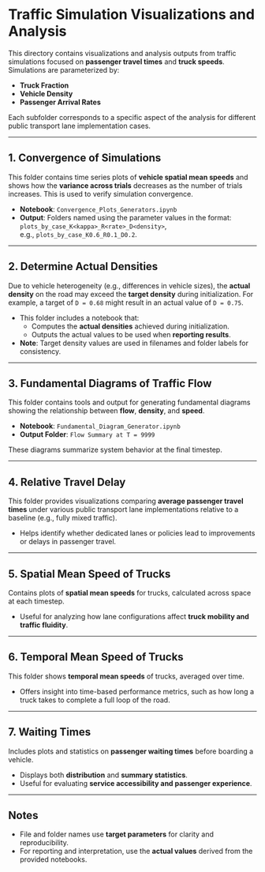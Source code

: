 # Traffic Simulation Visualizations and Analysis

This directory contains visualizations and analysis outputs from traffic simulations focused on **passenger travel times** and **truck speeds**. Simulations are parameterized by:

- **Truck Fraction**
- **Vehicle Density**
- **Passenger Arrival Rates**

Each subfolder corresponds to a specific aspect of the analysis for different public transport lane implementation cases.

---

## 1. Convergence of Simulations

This folder contains time series plots of **vehicle spatial mean speeds** and shows how the **variance across trials** decreases as the number of trials increases. This is used to verify simulation convergence.

- **Notebook**: `Convergence_Plots_Generators.ipynb`
- **Output**: Folders named using the parameter values in the format:  
  `plots_by_case_K<kappa>_R<rate>_D<density>`,  
  e.g., `plots_by_case_K0.6_R0.1_D0.2`.

---

## 2. Determine Actual Densities

Due to vehicle heterogeneity (e.g., differences in vehicle sizes), the **actual density** on the road may exceed the **target density** during initialization. For example, a target of `D = 0.68` might result in an actual value of `D = 0.75`.

- This folder includes a notebook that:
  - Computes the **actual densities** achieved during initialization.
  - Outputs the actual values to be used when **reporting results**.
- **Note**: Target density values are used in filenames and folder labels for consistency.

---

## 3. Fundamental Diagrams of Traffic Flow

This folder contains tools and output for generating fundamental diagrams showing the relationship between **flow**, **density**, and **speed**.

- **Notebook**: `Fundamental_Diagram_Generator.ipynb`
- **Output Folder**: `Flow Summary at T = 9999`

These diagrams summarize system behavior at the final timestep.

---

## 4. Relative Travel Delay

This folder provides visualizations comparing **average passenger travel times** under various public transport lane implementations relative to a baseline (e.g., fully mixed traffic).

- Helps identify whether dedicated lanes or policies lead to improvements or delays in passenger travel.

---

## 5. Spatial Mean Speed of Trucks

Contains plots of **spatial mean speeds** for trucks, calculated across space at each timestep.

- Useful for analyzing how lane configurations affect **truck mobility and traffic fluidity**.

---

## 6. Temporal Mean Speed of Trucks

This folder shows **temporal mean speeds** of trucks, averaged over time.

- Offers insight into time-based performance metrics, such as how long a truck takes to complete a full loop of the road.

---

## 7. Waiting Times

Includes plots and statistics on **passenger waiting times** before boarding a vehicle.

- Displays both **distribution** and **summary statistics**.
- Useful for evaluating **service accessibility and passenger experience**.

---

## Notes

- File and folder names use **target parameters** for clarity and reproducibility.
- For reporting and interpretation, use the **actual values** derived from the provided notebooks.
